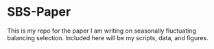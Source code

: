 # SBS-Paper

This is my repo for the paper I am writing on seasonally fluctuating balancing selection. Included here will be my scripts, data, and figures. 
